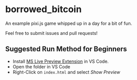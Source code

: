 # borrowed_bitcoin
An example pixi.js game whipped up in a day for a bit of fun.

Feel free to submit issues and pull requests!

## Suggested Run Method for Beginners
- Install [MS Live Preview Extension](https://marketplace.visualstudio.com/items?itemName=ms-vscode.live-server) in VS Code.
- Open the folder in VS Code
- Right-Click on `index.html` and select *Show Preview*
